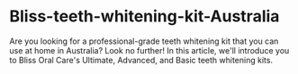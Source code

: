 # Bliss-teeth-whitening-kit-Australia
Are you looking for a professional-grade teeth whitening kit that you can use at home in Australia? Look no further! In this article, we'll introduce you to Bliss Oral Care's Ultimate, Advanced, and Basic teeth whitening kits.  
